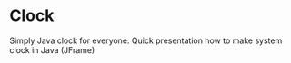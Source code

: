 # Clock
Simply Java clock for everyone.
Quick presentation how to make system clock in Java (JFrame)

